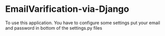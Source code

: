 # EmailVarification-via-Django

To use this application. You have to configure some settings put your email and password in bottom of the settings.py files
